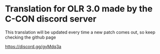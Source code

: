 # Translation for OLR 3.0 made by the C-CON discord server
This translation will be updated every time a new patch comes out, so keep checking the github page

https://discord.gg/gyMdq3a
